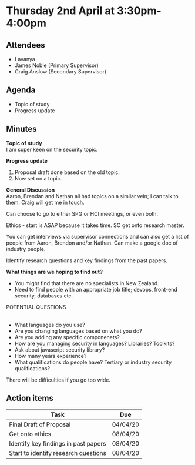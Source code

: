 # Thursday 2nd April at 3:30pm-4:00pm

## Attendees

- Lavanya
- James Noble (Primary Supervisor)
- Craig Anslow (Secondary Supervisor)

## Agenda

- Topic of study
- Progress update

## Minutes

**Topic of study** <br>
I am super keen on the security topic.

**Progress update** <br>

1. Proposal draft done based on the old topic.
2. Now set on a topic.

**General Discussion**<br>
Aaron, Brendan and Nathan all had topics on a similar vein; I can talk to them. Craig will get me in touch.

Can choose to go to either SPG or HCI meetings, or even both.

Ethics - start is ASAP because it takes time. SO get onto research master.

You can get interviews via supervisor connections and can also get a list of people from Aaron, Brendon and/or Nathan. Can make a google doc of industry people.

Identify research questions and key findings from the past papers.

**What things are we hoping to find out?**<br>

- You might find that there are no specialists in New Zealand.
- Need to find people with an appropriate job title; devops, front-end security, databases etc.

POTENTIAL QUESTIONS<br><br>

- What languages do you use?
- Are you changing languages based on what you do?
- Are you adding any specific componenets?
- How are you managing security in languages? Libraries? Toolkits?
- Ask about javascript security library?
- How many years experience?
- What qualifications do people have? Tertiary or industry security qualifications?

There will be difficulties if you go too wide.

## Action items

| Task                                 | Due      |
| ------------------------------------ | -------- |
| Final Draft of Proposal              | 04/04/20 |
| Get onto ethics                      | 08/04/20 |
| Identify key findings in past papers | 08/04/20 |
| Start to identify research questions | 08/04/20 |
